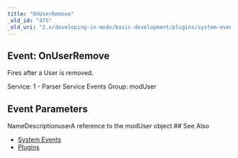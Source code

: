 ```yaml
---
title: "OnUserRemove"
_old_id: "475"
_old_uri: "2.x/developing-in-modx/basic-development/plugins/system-events/onuserremove"
---
```


## Event: OnUserRemove

Fires after a User is removed.

Service: 1 - Parser Service Events 
Group: modUser

## Event Parameters

NameDescriptionuserA reference to the modUser object.## See Also

- [System Events](developing-in-modx/basic-development/plugins/system-events "System Events")
- [Plugins](developing-in-modx/basic-development/plugins "Plugins")